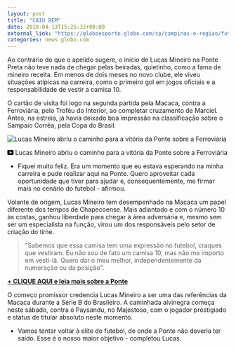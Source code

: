 ```yaml
---
layout: post
title: "CAIU BEM"
date: 2018-04-13T15:25:32+00:00
external_link: "https://globoesporte.globo.com/sp/campinas-e-regiao/futebol/times/ponte-preta/noticia/primeiro-gol-na-carreira-e-camisa-10-lucas-mineiro-tem-inicio-promissor-na-ponte.ghtml"
categories: news globo.com
---
```

 
 
 

 
 
 
 

Ao contrário do que o apelido sugere, o início de Lucas Mineiro na Ponte Preta não teve nada de chegar pelas beiradas, quietinho, como a fama de mineiro receita. Em menos de dois meses no novo clube, ele viveu situações atípicas na carreira, como o primeiro gol em jogos oficiais e a responsabilidade de vestir a camisa 10.

 
 
 

O cartão de visita foi logo na segunda partida pela Macaca, contra a Ferroviária, pelo Troféu do Interior, ao completar cruzamento de Marciel. Antes, na estreia, já havia deixado boa impressão na classificação sobre o Sampaio Corrêa, pela Copa do Brasil.

 
 
 
 <meta itemprop="name" content="Lucas Mineiro abriu o caminho para a vitória da Ponte sobre a Ferroviária "> <meta itemprop="thumbnailUrl" content="https://s02.video.glbimg.com/x720/6590817.jpg"> <meta itemprop="datePublished" content="2018-04-13T14:42:20.319Z"> <meta itemprop="uploadDate" content="2018-04-13T14:42:20.319Z"> 

 

 
  ![Lucas Mineiro abriu o caminho para a vitória da Ponte sobre a Ferroviária](https://s02.video.glbimg.com/x720/6590817.jpg "Lucas Mineiro abriu o caminho para a vitória da Ponte sobre a Ferroviária ") 
 
 
 

_<svg xmlns="http://www.w3.org/2000/svg" width="14px" height="11px" viewbox="0 0 14 11"><path d="M14,9.16666667 C14,10.175 13.19,11 12.2,11 L1.8,11 C0.81,11 0,10.175 0,9.16666667 L0,1.83333333 C0,0.825 0.81,0 1.8,0 L12.2,0 C13.19,0 14,0.825 14,1.83333333 L14,9.16666667 Z M10.6,5.5 L5.2,2.5025 L5.2,8.48833333 L10.6,5.5 L10.6,5.5 Z" id="Shape"></path></svg>_ Lucas Mineiro abriu o caminho para a vitória da Ponte sobre a Ferroviária

 
 
 
 

- Fiquei muito feliz. Era um momento que eu estava esperando na minha carreira e pude realizar aqui na Ponte. Quero aproveitar cada oportunidade que tiver para ajudar e, consequentemente, me firmar mais no cenário do futebol - afirmou.

 
 
 

Volante de origem, Lucas Mineiro tem desempenhado na Macaca um papel diferente dos tempos de Chapecoense. Mais adiantado e com o número 10 às costas, ganhou liberdade para chegar à área adversária e, mesmo sem ser um especialista na função, virou um dos responsáveis pelo setor de criação do time.

 
 
 

> "Sabemos que essa camisa tem uma expressão no futebol, craques que vestiram. Eu não sou de fato um camisa 10, mas não me importo em vesti-lá. Quero dar o meu melhor, independentemente da numeração ou da posição". 
 
 

[**+ CLIQUE AQUI e leia mais sobre a Ponte**](http://globoesporte.globo.com/sp/campinas-e-regiao/futebol/times/ponte-preta/)

 
 
 

O começo promissor credencia Lucas Mineiro a ser uma das referências da Macaca durante a Série B do Brasileiro. A caminhada alvinegra começa neste sábado, contra o Paysandu, no Majestoso, com o jogador prestigiado e status de titular absoluto neste momento.

 
 
 

 
 
 
 

- Vamos tentar voltar à elite do futebol, de onde a Ponte não deveria ter saído. Esse é o nosso maior objetivo - completou Lucas.

 
 
 
